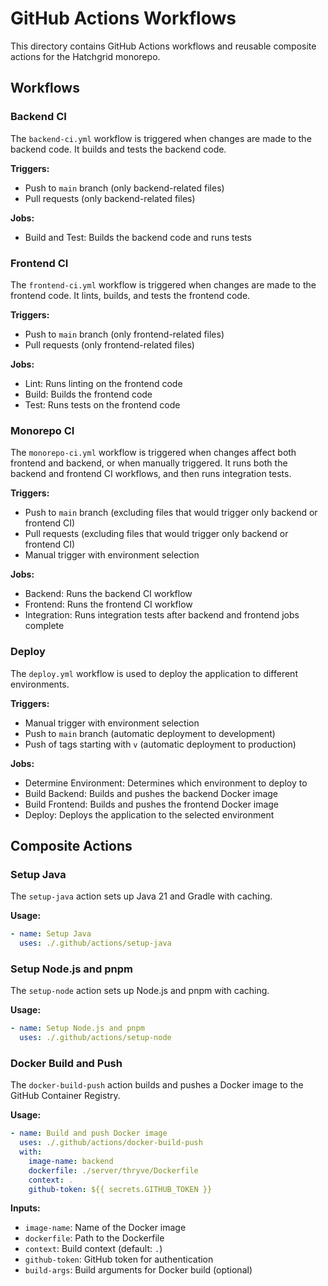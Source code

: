 # GitHub Actions Workflows

This directory contains GitHub Actions workflows and reusable composite actions for the Hatchgrid monorepo.

## Workflows

### Backend CI

The `backend-ci.yml` workflow is triggered when changes are made to the backend code. It builds and tests the backend code.

**Triggers:**
- Push to `main` branch (only backend-related files)
- Pull requests (only backend-related files)

**Jobs:**
- Build and Test: Builds the backend code and runs tests

### Frontend CI

The `frontend-ci.yml` workflow is triggered when changes are made to the frontend code. It lints, builds, and tests the frontend code.

**Triggers:**
- Push to `main` branch (only frontend-related files)
- Pull requests (only frontend-related files)

**Jobs:**
- Lint: Runs linting on the frontend code
- Build: Builds the frontend code
- Test: Runs tests on the frontend code

### Monorepo CI

The `monorepo-ci.yml` workflow is triggered when changes affect both frontend and backend, or when manually triggered. It runs both the backend and frontend CI workflows, and then runs integration tests.

**Triggers:**
- Push to `main` branch (excluding files that would trigger only backend or frontend CI)
- Pull requests (excluding files that would trigger only backend or frontend CI)
- Manual trigger with environment selection

**Jobs:**
- Backend: Runs the backend CI workflow
- Frontend: Runs the frontend CI workflow
- Integration: Runs integration tests after backend and frontend jobs complete

### Deploy

The `deploy.yml` workflow is used to deploy the application to different environments.

**Triggers:**
- Manual trigger with environment selection
- Push to `main` branch (automatic deployment to development)
- Push of tags starting with `v` (automatic deployment to production)

**Jobs:**
- Determine Environment: Determines which environment to deploy to
- Build Backend: Builds and pushes the backend Docker image
- Build Frontend: Builds and pushes the frontend Docker image
- Deploy: Deploys the application to the selected environment

## Composite Actions

### Setup Java

The `setup-java` action sets up Java 21 and Gradle with caching.

**Usage:**
```yaml
- name: Setup Java
  uses: ./.github/actions/setup-java
```

### Setup Node.js and pnpm

The `setup-node` action sets up Node.js and pnpm with caching.

**Usage:**
```yaml
- name: Setup Node.js and pnpm
  uses: ./.github/actions/setup-node
```

### Docker Build and Push

The `docker-build-push` action builds and pushes a Docker image to the GitHub Container Registry.

**Usage:**
```yaml
- name: Build and push Docker image
  uses: ./.github/actions/docker-build-push
  with:
    image-name: backend
    dockerfile: ./server/thryve/Dockerfile
    context: .
    github-token: ${{ secrets.GITHUB_TOKEN }}
```

**Inputs:**
- `image-name`: Name of the Docker image
- `dockerfile`: Path to the Dockerfile
- `context`: Build context (default: `.`)
- `github-token`: GitHub token for authentication
- `build-args`: Build arguments for Docker build (optional)
